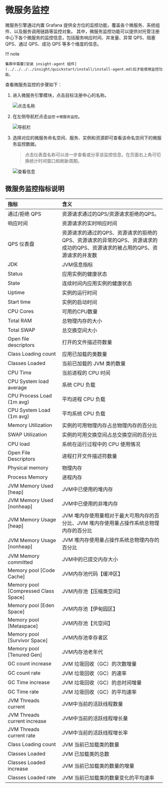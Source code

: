 # 微服务监控

微服务引擎通过内置 Grafana 提供全方位的监控功能，覆盖各个微服务、系统组件、以及服务调用链路等监控对象。
其中，微服务监控功能可以提供对托管注册中心下各个微服务的监控信息，包括服务响应时间、并发量、异常 QPS、阻塞 QPS、通过 QPS、成功 QPS 等多个维度的信息。

!!! note

    集群中需要[安装 insight-agent 组件](../../../../insight/quickstart/install/install-agent.md)后才能使用监控功能。

查看微服务监控的步骤如下：

1. 进入微服务引擎模块，点击目标注册中心的名称。

    ![点击名称](https://docs.daocloud.io/daocloud-docs-images/docs/zh/docs/skoala/images/monitor01.png)

2. 在左侧导航栏点击`监控`->`微服务监控`。

    ![导航栏](https://docs.daocloud.io/daocloud-docs-images/docs/zh/docs/skoala/images/monitor05.png)

3. 选择对应的微服务命名空间、服务、实例和资源即可查看该命名空间下的微服务监控数据。

    > 点击仪表盘名称可以进一步查看或分享该监控信息。在页面右上角可切换统计时间窗口和刷新周期。

    ![查看信息](https://docs.daocloud.io/daocloud-docs-images/docs/zh/docs/skoala/images/monitor06.png)

## 微服务监控指标说明

| 指标                                 | 含义                                                         |
| :----------------------------------- | :----------------------------------------------------------- |
| 通过/拒绝 QPS                        | 资源请求通过的QPS/资源请求拒绝的QPS。                        |
| 响应时间                             | 资源请求的实时响应时间                                       |
| QPS 仪表盘                           | 资源请求的通过的QPS、资源请求的拒绝的QPS、资源请求的异常的QPS、资源请求的成功的QPS、资源请求的被占用的QPS、资源请求的并发数 |
| JDK                                  | JVM信息指标                                                  |
| Status                               | 应用实例的健康状态                                           |
| State                                | 连续时间内应用实例的健康状态                                 |
| Uptime                               | 实例的运行时间                                               |
| Start time                           | 实例的启动时间                                               |
| CPU Cores                            | 可用的CPU数量                                                |
| Total RAM                            | 总物理内存的大小                                             |
| Total SWAP                           | 总交换空间大小                                               |
| Open file descriptors                | 打开的文件描述符数量                                         |
| Class Loading count                  | 应用已加载的类数量                                           |
| Classes Loaded                       | 当前已加载的 JVM 类的数量                                    |
| CPU Time                             | 当前进程的 CPU 时间                                          |
| CPU System load average              | 系统 CPU 负载                                                |
| CPU Process Load (1m avg)            | 平均进程 CPU 负载                                            |
| CPU System Load (1m avg)             | 平均系统 CPU 负载                                            |
| Memory Utilization                   | 实例的可用物理内存占总物理内存的百分比                       |
| SWAP Utilization                     | 实例的可用交换空间占总交换空间的百分比                       |
| CPU load                             | 系统在运行过程中的 CPU 使用情况                              |
| Open File Descriptors                | 进程打开文件描述符数量                                       |
| Physical memory                      | 物理内存                                                     |
| Process Memory                       | 进程内存                                                     |
| JVM Memory Used [heap]               | JVM中已使用的堆内存                                          |
| JVM Memory Used [nonheap]            | JVM中已使用的非堆内存                                        |
| JVM Memory Usage [heap]              | JVM 堆内存使用量相对于最大可用内存的百分比、JVM 堆内存使用量占操作系统总物理内存的百分比 |
| JVM Memory Usage [nonheap]           | JVM 堆内存使用量占操作系统总物理内存的百分比                 |
| JVM Memory committed                 | JVM中的已提交内存大小                                        |
| Memory pool [Code Cache]             | JVM内存池代码【缓冲区】                                      |
| Memory pool [Compressed Class Space] | JVM内存池【压缩类空间】                                      |
| Memory pool [Eden Space]             | JVM内存池【伊甸园区】                                        |
| Memory pool [Metaspace]              | JVM内存池【元空间】                                          |
| Memory pool [Survivor Space]         | JVM内存池幸存者区                                            |
| Memory pool [Tenured Gen]            | JVM内存池老年代                                              |
| GC count increase                    | JVM 垃圾回收（GC）的次数增量                                 |
| GC count rate                        | JVM 垃圾回收（GC）的速率                                     |
| GC Time increase                     | JVM 垃圾回收（GC）的总时间增量                               |
| GC Time rate                         | JVM 垃圾回收（GC）的平均速率                                 |
| JVM Threads current                  | JVM中当前的活跃线程数量                                      |
| JVM Threads current increase         | JVM中当前的活跃线程增长量                                    |
| JVM Threads current rate             | JVM中当前的活跃线程增长率                                    |
| Class Loading count                  | JVM 当前已加载类的数量                                       |
| Classes Loaded                       | JVM 已加载类的总数                                           |
| Classes Loaded increase              | JVM 当前已加载类的数量的增量                                 |
| Classes Loaded rate                  | JVM 当前已加载类的数量变化的平均速率                         |
